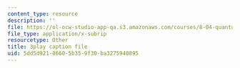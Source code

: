 ```yaml
---
content_type: resource
description: ''
file: https://ol-ocw-studio-app-qa.s3.amazonaws.com/courses/8-04-quantum-physics-i-spring-2016/5dd5d92186605b359f30ba3275940895_byEaU9ILHmw.vtt
file_type: application/x-subrip
resourcetype: Other
title: 3play caption file
uid: 5dd5d921-8660-5b35-9f30-ba3275940895
---
```

